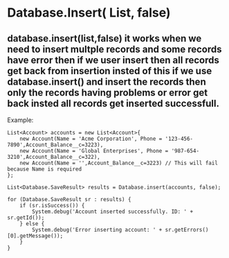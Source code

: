 # Database.Insert( List, false)

## database.insert(list,false)  it works when we need to insert multple records and some records have error then if we user insert then all records get back from insertion insted of this if we use database.insert() and insert the records then only the records having problems or error get back insted all records get inserted successfull.

Example:

```
List<Account> accounts = new List<Account>{
    new Account(Name = 'Acme Corporation', Phone = '123-456-7890',Account_Balance__c=3223),
    new Account(Name = 'Global Enterprises', Phone = '987-654-3210',Account_Balance__c=322),
    new Account(Name = '',Account_Balance__c=3223) // This will fail because Name is required
};

List<Database.SaveResult> results = Database.insert(accounts, false);

for (Database.SaveResult sr : results) {
    if (sr.isSuccess()) {
        System.debug('Account inserted successfully. ID: ' + sr.getId());
    } else {
        System.debug('Error inserting account: ' + sr.getErrors()[0].getMessage());
    }
}

```
